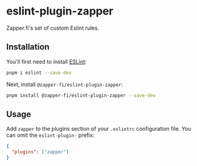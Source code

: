 # eslint-plugin-zapper

Zapper.fi's set of custom Eslint rules.

## Installation

You'll first need to install [ESLint](https://eslint.org/):

```sh
pnpm i eslint --save-dev
```

Next, install `@zapper-fi/eslint-plugin-zapper`:

```sh
pnpm install @zapper-fi/eslint-plugin-zapper --save-dev
```

## Usage

Add `zapper` to the plugins section of your `.eslintrc` configuration file. You can omit the `eslint-plugin-` prefix:

```json
{
  "plugins": ["zapper"]
}
```
